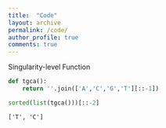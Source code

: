 ```yaml
---
title:  "Code"
layout: archive
permalink: /code/
author_profile: true
comments: true
---
```


Singularity-level Function

```python
def tgca():
    return ''.join(['A','C','G','T'][::-1])
```

```python
sorted(list(tgca()))[::-2]
```
    ['T', 'C']